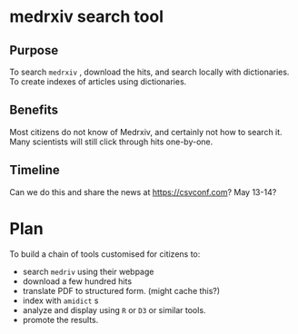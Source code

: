 # medrxiv search tool

## Purpose
To search `medrxiv` , download the hits, and search locally with dictionaries.
To create indexes of articles using dictionaries.

## Benefits
Most citizens do not know of Medrxiv, and certainly not how to search it.
Many scientists will still click through hits one-by-one.

## Timeline
Can we do this and share the news at https://csvconf.com? May 13-14?

# Plan

To build a chain of tools customised for citizens to:
* search `medriv` using their webpage
* download a few hundred hits
* translate PDF to structured form. (might cache this?)
* index with `amidict` s
* analyze and display using `R` or `D3` or similar tools.
* promote the results.




